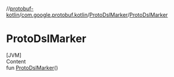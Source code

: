 //[protobuf-kotlin](./reference/kotlin/api-docs/)/[com.google.protobuf.kotlin](./reference/kotlin/api-docs/protobuf-kotlin/com.google.protobuf.kotlin/)/[ProtoDslMarker]()/[ProtoDslMarker]()

# ProtoDslMarker

[JVM] \
Content \
fun [ProtoDslMarker]()()
